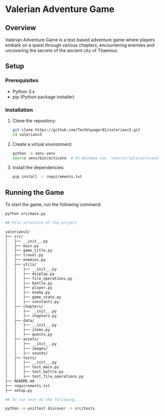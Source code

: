 # Valerian Adventure Game

## Overview
Valerian Adventure Game is a text-based adventure game where players embark on a quest through various chapters, encountering enemies and uncovering the secrets of the ancient city of Thaemus.

## Setup

### Prerequisites
- Python 3.x
- pip (Python package installer)

### Installation
1. Clone the repository:
    ```sh
    git clone https://github.com/TechVoyager01/valerianv3.git
    cd valerianv3
    ```

2. Create a virtual environment:
    ```sh
    python -m venv venv
    source venv/bin/activate  # On Windows use `venv\Scripts\activate`
    ```

3. Install the dependencies:
    ```sh
    pip install -r requirements.txt
    ```

## Running the Game
To start the game, run the following command:
```sh
python src/main.py

## File structure of the project

valerianv3/
├── src/
│   ├── __init__.py
│   ├── main.py
│   ├── game_title.py
│   ├── travel.py
│   ├── enemies.py
│   ├── utils/
│   │   ├── __init__.py
│   │   ├── display.py
│   │   ├── file_operations.py
│   │   ├── battle.py
│   │   ├── player.py
│   │   ├── enemy.py
│   │   ├── game_state.py
│   │   ├── constants.py
│   ├── chapters/
│   │   ├── __init__.py
│   │   ├── chapters.py
│   ├── data/
│   │   ├── __init__.py
│   │   ├── items.py
│   │   ├── quests.py
│   ├── assets/
│   │   ├── __init__.py
│   │   ├── images/
│   │   ├── sounds/
│   ├── tests/
│   │   ├── __init__.py
│   │   ├── test_main.py
│   │   ├── test_battle.py
│   │   ├── test_file_operations.py
├── README.md
├── requirements.txt
├── setup.py

## To run test do the following....

python -m unittest discover -s src/tests
